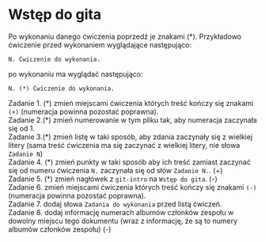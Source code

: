 #  Wstęp do gita

Po wykonaniu danego ćwiczenia poprzedź je znakami (*).
Przykładowo ćwiczenie przed wykonaniem wyglądające następująco:
```
N. Ćwiczenie do wykonania.
```
po wykonaniu ma wyglądać następująco:
```
N. (*) Ćwiczenie do wykonania.
```

Zadanie 1. (\*) zmień miejscami ćwiczenia których treść kończy się znakami `(+)` (numeracja powinna pozostać poprawna).\
Zadanie 2.(\*) zmień numerowanie w tym pliku tak, aby numeracja zaczynała się od 1.\
Zadanie 3.(\*) zmień listę w taki sposób, aby zdania zaczynały się z wielkiej litery (sama treść ćwiczenia ma się zaczynać z wielkiej litery, nie słowa `Zadanie N`)\
Zadanie 4. (\*) zmień punkty w taki sposób aby ich treść zamiast zaczynać się od numeru ćwiczenia `N.` zaczynała się od słów `Zadanie N.`. (+)\
Zadanie 5. (\*) zmień nagłówek z `git-intro` na `Wstęp do gita`. (-)\
Zadanie 6. zmień miejscami ćwiczenia których treść kończy się znakami `(-)` (numeracja powinna pozostać poprawna).\
Zadanie 7. dodaj słowa `Zadania do wykonania` przed listą ćwiczeń.\
Zadanie 8. dodaj informację numerach albumów członków zespołu w dowolny miejscu tego dokumentu (wraz z informację, że są to numery albumów członków zespołu) (-)
